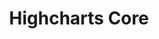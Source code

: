 ---
title:  Highcharts Core
description: Highcharts 是我们产品套件的核心库, 是一个基于 SVG 的纯 JavaScript 图表库， 使开发者能够轻松创建响应式、互动式和可访问的图表。我们的库包括所有的标准图表类型和更多。从面积图到 X-range，我们已经覆盖了您的图表需求。我们简单参数架构允许深度定制，并且可以通过 JavaScript 或 CSS 进行样式设计。
buttons:
- name: 免费下载试用
  link: /download
  class: btn-primary
- name: 购买授权
  link: /shop
  class: btn-secondary	
demos:
- name: 和弦图
  iframe: /samples/highcharts/dependencyWheel.html
  link: /demo/dependency-wheel/brand-light
- name: 堆叠面积图
  iframe: https://www.highcharts.com/samples/nonav/highcharts/website/small-demos-chart?charts=area
  link: /demo/area-stacked-percent/brand-light
- name: 面积范围图
  iframe: https://www.highcharts.com/samples/nonav/highcharts/website/small-demos-chart?charts=range
  link: /demo/arearange-line/brand-light
- name: 气泡填充图
  iframe: https://www.highcharts.com/samples/nonav/highcharts/website/small-demos-chart?charts=bubble
  link: /demo/packed-bubble/brand-light
features: 
- title: 包含所有的基础图表
  description: 从面积图到X-范围图，我们都能满足您的要求。
  cover: https://wp-assets.highcharts.com/www-highcharts-com/blog/wp-content/uploads/2022/06/22091414/feature-highcharts-library.png
- title: 可以 CSS 和 JS 设置样式
  description: 我们优雅的图表在任何分辨率下都呈现出清晰的效果，并通过我们简单的配置结构，使用 JavaScript或 CSS 轻松实现风格化。
  cover: https://wp-assets.highcharts.com/www-highcharts-com/blog/wp-content/uploads/2022/06/22091430/feature-highcharts-css.png
- title: 可选的流行语言扩展包
  description: 对于流行的语言，如.Net、PHP、Python、R 和 Java，iOS、Android，以及Angular、Vue和React等框架。
  cover: https://wp-assets.highcharts.com/www-highcharts-com/blog/wp-content/uploads/2022/06/22091436/feature-all-ncludes-highcharts.png
- title: 可视化编辑器
  description: 使用编辑器易于使用的向导式用户界面，从头到尾走完图表的创建过程。
  cover: https://wp-assets.highcharts.com/www-highcharts-com/blog/wp-content/uploads/2022/06/22091448/feature-highcharts-editor.png
---